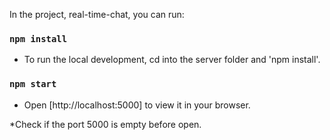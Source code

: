 In the project, real-time-chat, you can run:

### `npm install`

- To run the local development, cd into the server folder and 'npm install'.

### `npm start`

- Open [http://localhost:5000] to view it in your browser.

\*Check if the port 5000 is empty before open.
